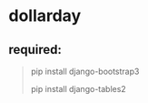 # dollarday

## required:
<blockquote>
	<p>pip install django-bootstrap3</p>
	<p>pip install django-tables2</p>
</blockquote>